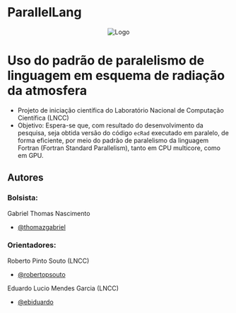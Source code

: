 # ParallelLang

<div align="center">

![Logo](https://www.gov.br/lncc/pt-br/acesso-a-informacao/institucional/marca-lncc-completa-horizontal_aplicacao-com-marca-do-governo_png_positiva.png)

</div>

# Uso do padrão de paralelismo de linguagem em esquema de radiação da atmosfera 

- Projeto de iniciação científica do Laboratório Nacional de Computação Científica (LNCC)
- Objetivo: Espera-se que, com resultado do desenvolvimento da pesquisa, seja obtida versão do código `ecRad` executado em paralelo, de forma eficiente, por meio do padrão de paralelismo da linguagem Fortran (Fortran Standard Parallelism), tanto em CPU multicore, como em GPU.

## Autores
 ### Bolsista: 
 
 Gabriel Thomas Nascimento
- [@thomazgabriel](https://github.com/thomazgabriel)

 ### Orientadores: 
 
 Roberto Pinto Souto (LNCC)
- [@robertopsouto](https://github.com/robertopsouto)

Eduardo Lucio Mendes Garcia (LNCC)
- [@ebiduardo](https://github.com/ebiduardo)
